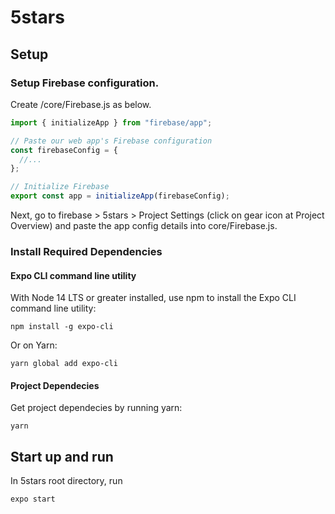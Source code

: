 # 5stars

## Setup
### Setup Firebase configuration. 
Create /core/Firebase.js as below.
```JavaScript
import { initializeApp } from "firebase/app";

// Paste our web app's Firebase configuration
const firebaseConfig = {
  //...
};

// Initialize Firebase
export const app = initializeApp(firebaseConfig);
```
Next, go to firebase > 5stars > Project Settings (click on gear icon at Project Overview) and paste the app config details into core/Firebase.js.

### Install Required Dependencies
#### Expo CLI command line utility

With Node 14 LTS or greater installed, use npm to install the Expo CLI command line utility:
```
npm install -g expo-cli
```
Or on Yarn:
```
yarn global add expo-cli
```
#### Project Dependecies 
Get project dependecies by running yarn:
```
yarn
```

## Start up and run
In 5stars root directory, run
```
expo start
```


